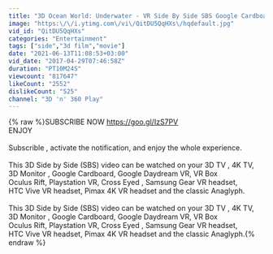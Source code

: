 ```yaml
---
title: "3D Ocean World: Underwater - VR Side By Side SBS Google Cardboard VR Box Gear Oculus Rift"
image: "https:\/\/i.ytimg.com\/vi\/QitDU5QqHXs\/hqdefault.jpg"
vid_id: "QitDU5QqHXs"
categories: "Entertainment"
tags: ["side","3d film","movie"]
date: "2021-06-13T11:08:53+03:00"
vid_date: "2017-04-29T07:46:58Z"
duration: "PT10M24S"
viewcount: "817647"
likeCount: "2552"
dislikeCount: "525"
channel: "3D 'n' 360 Play"
---
```

{% raw %}SUBSCRIBE NOW <a rel="nofollow" target="blank" href="https://goo.gl/IzS7PV">https://goo.gl/IzS7PV</a> <br /> ENJOY <br /><br />Subscrible , activate the notification, and enjoy the whole experience. <br /><br />This 3D Side by Side (SBS) video can be watched on your 3D TV , 4K TV, 3D Monitor , Google Cardboard, Google Daydream VR, VR Box<br />Oculus Rift, Playstation VR, Cross Eyed , Samsung Gear VR headset, <br />HTC Vive VR headset, Pimax 4K VR headset and the classic Anaglyph.<br /><br />This 3D Side by Side (SBS) video can be watched on your 3D TV , 4K TV, 3D Monitor , Google Cardboard, Google Daydream VR, VR Box<br />Oculus Rift, Playstation VR, Cross Eyed , Samsung Gear VR headset, <br />HTC Vive VR headset, Pimax 4K VR headset and the classic Anaglyph.{% endraw %}
